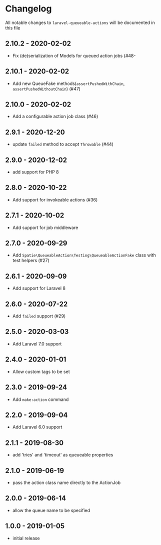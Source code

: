 # Changelog

All notable changes to `laravel-queueable-actions` will be documented in this file

## 2.10.2 - 2020-02-02

- Fix (de)serialization of Models for queued action jobs (#48-

## 2.10.1 - 2020-02-02

- Add new QueueFake methods(`assertPushedWithChain`, `assertPushedWithoutChain`) (#47)

## 2.10.0 - 2020-02-02

- Add a configurable action job class (#46)

## 2.9.1 - 2020-12-20

- update `failed` method to accept `Throwable` (#44)

## 2.9.0 - 2020-12-02

- add support for PHP 8

## 2.8.0 - 2020-10-22

- Add support for invokeable actions (#36)

## 2.7.1 - 2020-10-02

- Add support for job middleware

## 2.7.0 - 2020-09-29

- Add `Spatie\QueueableAction\Testing\QueueableActionFake` class with test helpers (#27)

## 2.6.1 - 2020-09-09

- Add support for Laravel 8

## 2.6.0 - 2020-07-22

- Add `failed` support (#29)

## 2.5.0 - 2020-03-03

- Add Laravel 7.0 support

## 2.4.0 - 2020-01-01

- Allow custom tags to be set

## 2.3.0 - 2019-09-24

- Add `make:action` command

## 2.2.0 - 2019-09-04

- Add Laravel 6.0 support

## 2.1.1 - 2019-08-30

- add 'tries' and 'timeout' as queueable properties

## 2.1.0 - 2019-06-19

- pass the action class name directly to the ActionJob

## 2.0.0 - 2019-06-14

- allow the queue name to be specified

## 1.0.0 - 2019-01-05

- initial release
